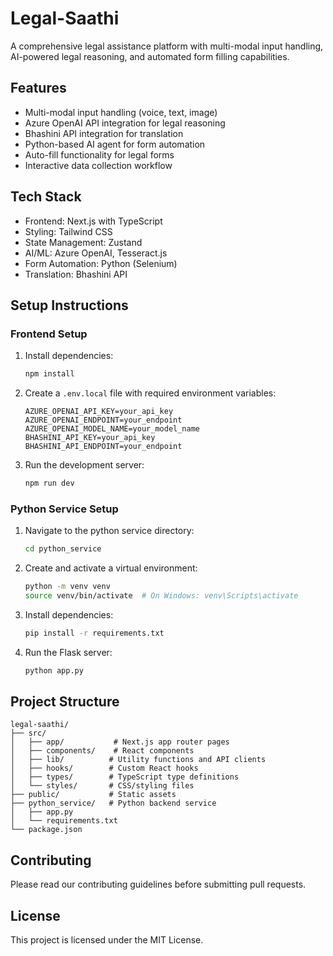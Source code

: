# Legal-Saathi

A comprehensive legal assistance platform with multi-modal input handling, AI-powered legal reasoning, and automated form filling capabilities.

## Features

- Multi-modal input handling (voice, text, image)
- Azure OpenAI API integration for legal reasoning
- Bhashini API integration for translation
- Python-based AI agent for form automation
- Auto-fill functionality for legal forms
- Interactive data collection workflow

## Tech Stack

- Frontend: Next.js with TypeScript
- Styling: Tailwind CSS
- State Management: Zustand
- AI/ML: Azure OpenAI, Tesseract.js
- Form Automation: Python (Selenium)
- Translation: Bhashini API

## Setup Instructions

### Frontend Setup

1. Install dependencies:
   ```bash
   npm install
   ```

2. Create a `.env.local` file with required environment variables:
   ```
   AZURE_OPENAI_API_KEY=your_api_key
   AZURE_OPENAI_ENDPOINT=your_endpoint
   AZURE_OPENAI_MODEL_NAME=your_model_name
   BHASHINI_API_KEY=your_api_key
   BHASHINI_API_ENDPOINT=your_endpoint
   ```

3. Run the development server:
   ```bash
   npm run dev
   ```

### Python Service Setup

1. Navigate to the python service directory:
   ```bash
   cd python_service
   ```

2. Create and activate a virtual environment:
   ```bash
   python -m venv venv
   source venv/bin/activate  # On Windows: venv\Scripts\activate
   ```

3. Install dependencies:
   ```bash
   pip install -r requirements.txt
   ```

4. Run the Flask server:
   ```bash
   python app.py
   ```

## Project Structure

```
legal-saathi/
├── src/
│   ├── app/           # Next.js app router pages
│   ├── components/    # React components
│   ├── lib/          # Utility functions and API clients
│   ├── hooks/        # Custom React hooks
│   ├── types/        # TypeScript type definitions
│   └── styles/       # CSS/styling files
├── public/           # Static assets
├── python_service/   # Python backend service
│   ├── app.py
│   └── requirements.txt
└── package.json
```

## Contributing

Please read our contributing guidelines before submitting pull requests.

## License

This project is licensed under the MIT License. 